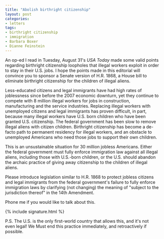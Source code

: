 ```yaml
---
title: "Abolish birthright citizenship"
layout: post
categories:
- letters
tags:
- birthright citizenship
- immigration
- Barbara Boxer
- Dianne Feinstein
---
```


An op-ed I read in Tuesday, August 31's *USA Today* made some valid points regarding birthright citizenship loopholes that illegal workers exploit in order to stay in their U.S. jobs. I hope the points made in this editorial will convince you to sponsor a Senate version of H.R. 1868, a House bill to eliminate birthright citizenship for the children of illegal aliens.

Less-educated citizens and legal immigrants have had high rates of joblessness since before the 2007 economic downturn, yet they continue to compete with 8 million illegal workers for jobs in construction, manufacturing and the service industries. Replacing illegal workers with unemployed citizens and legal immigrants has proven difficult, in part, because many illegal workers have U.S. born children who have been granted U.S. citizenship. The federal government has been slow to remove illegal aliens with citizen children. Birthright citizenship has become a de-facto path to permanent residency for illegal workers, and an obstacle to unemployed Americans who need those jobs to support their own children.

This is an unsustainable situation for 30 million jobless Americans. Either the federal government must fully enforce immigration law against all illegal aliens, including those with U.S.-born children, or the U.S. should abandon the archaic practice of giving away citizenship to the children of illegal aliens.

Please introduce legislation similar to H.R. 1868 to protect jobless citizens and legal immigrants from the federal government's failure to fully enforce immigration laws by clarifying (not changing) the meaning of "subject to the jurisdiction thereof" in the 14th Amendment.

Phone me if you would like to talk about this.

{% include signature.html %}

P.S. The U.S. is the only first-world country that allows this, and it's not even legal! We Must end this practice immediately, and retroactively if possible.
